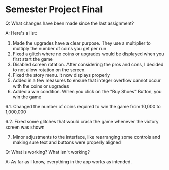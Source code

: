 # Semester Project Final

Q: What changes have been made since the last assignment?

A: Here's a list:

1. Made the upgrades have a clear purpose. They use a multiplier to multiply the number of coins you get per run
2. Fixed a glitch where no coins or upgrades would be displayed when you first start the game
3. Disabled screen rotation. After considering the pros and cons, I decided to not allow rotation on the screen.
4. Fixed the story menu. It now displays properly
5. Added in a few measures to ensure that integer overflow cannot occur with the coins or upgrades
6. Added a win condition. When you click on the "Buy Shoes" Button, you win the game

6.1. Changed the number of coins required to win the game from 10,000 to 1,000,000

6.2. Fixed some glitches that would crash the game whenever the victory screen was shown

7. Minor adjustments to the interface, like rearranging some controls and making sure text and buttons were properly aligned 




Q: What is working? What isn't working?

A: As far as I know, everything in the app works as intended.
